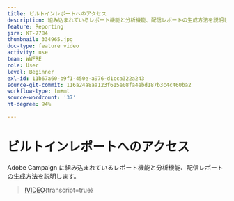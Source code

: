 ```yaml
---
title: ビルトインレポートへのアクセス
description: 組み込まれているレポート機能と分析機能、配信レポートの生成方法を説明します。
feature: Reporting
jira: KT-7784
thumbnail: 334965.jpg
doc-type: feature video
activity: use
team: WWFRE
role: User
level: Beginner
exl-id: 11b67a60-b9f1-450e-a976-d1cca322a243
source-git-commit: 116a24a8aa123f615e08fa4ebd187b3c4c460ba2
workflow-type: tm+mt
source-wordcount: '37'
ht-degree: 94%

---
```


# ビルトインレポートへのアクセス

Adobe Campaign に組み込まれているレポート機能と分析機能、配信レポートの生成方法を説明します。

>[!VIDEO](https://video.tv.adobe.com/v/334965?quality=12&learn=on){transcript=true}
